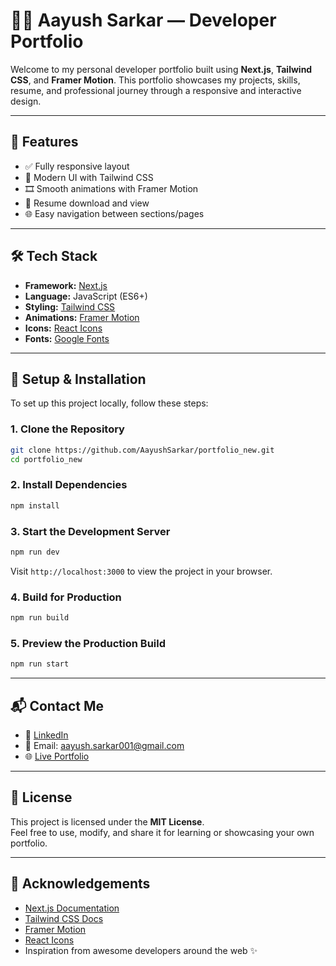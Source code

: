 # 🧑‍💻 Aayush Sarkar — Developer Portfolio

Welcome to my personal developer portfolio built using **Next.js**, **Tailwind CSS**, and **Framer Motion**. This portfolio showcases my projects, skills, resume, and professional journey through a responsive and interactive design.

---

## 🚀 Features

- ✅ Fully responsive layout  
- 🎨 Modern UI with Tailwind CSS  
- 🎞️ Smooth animations with Framer Motion  
- 📄 Resume download and view  
- 🌐 Easy navigation between sections/pages  

---

## 🛠️ Tech Stack

- **Framework:** [Next.js](https://nextjs.org/)
- **Language:** JavaScript (ES6+)
- **Styling:** [Tailwind CSS](https://tailwindcss.com/)
- **Animations:** [Framer Motion](https://www.framer.com/motion/)
- **Icons:** [React Icons](https://react-icons.github.io/react-icons/)
- **Fonts:** [Google Fonts](https://fonts.google.com/)

---

## 🔧 Setup & Installation

To set up this project locally, follow these steps:

### 1. Clone the Repository

```bash
git clone https://github.com/AayushSarkar/portfolio_new.git
cd portfolio_new
```

### 2. Install Dependencies

```bash
npm install
```

### 3. Start the Development Server

```bash
npm run dev
```

Visit `http://localhost:3000` to view the project in your browser.

### 4. Build for Production

```bash
npm run build
```

### 5. Preview the Production Build

```bash
npm run start
```


---

## 📬 Contact Me

- 🔗 [LinkedIn](https://www.linkedin.com/in/aayushsarkar001)
- 📧 Email: aayush.sarkar001@gmail.com 
- 🌐 [Live Portfolio](https://your-deployed-site-url.com) 

---

## 📝 License

This project is licensed under the **MIT License**.  
Feel free to use, modify, and share it for learning or showcasing your own portfolio.

---

## 🙏 Acknowledgements

- [Next.js Documentation](https://nextjs.org/docs)
- [Tailwind CSS Docs](https://tailwindcss.com/docs)
- [Framer Motion](https://www.framer.com/motion/)
- [React Icons](https://react-icons.github.io/react-icons/)
- Inspiration from awesome developers around the web ✨